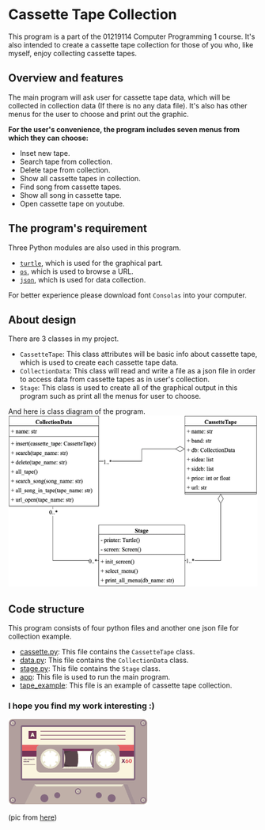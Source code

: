 # Cassette Tape Collection
This program is a part of the 01219114 Computer Programming 1 course. It's also 
intended to create a cassette tape collection for those of you who, like myself, 
enjoy collecting cassette tapes. 

## Overview and features
   The main program will ask user for cassette tape data, which will be collected in collection data (If there is no any data file).
It's also has other menus for the user to choose and print out the graphic.

**For the user's convenience, the program includes seven menus from which they can choose:**
* Inset new tape.
* Search tape from collection.
* Delete tape from collection.
* Show all cassette tapes in collection.
* Find song from cassette tapes.
* Show all song in cassette tape.
* Open cassette tape on youtube.

## The program's requirement

Three Python modules are also used in this program. 
* [`turtle`](https://docs.python.org/3/library/turtle.html), which is used for the graphical part.
* [`os`](https://docs.python.org/3/library/os.html?highlight=os#module-os), which is used to browse a URL.
* [`json`](https://docs.python.org/3/library/json.html?highlight=json#module-json), which is used for data collection.

For better experience please download font `Consolas` into your computer.

## About design
There are 3 classes in my project.
* `CassetteTape`: This class attributes will be basic info about cassette tape, which is used to create each
   cassette tape data.
* `CollectionData`: This class will read and write a file as a json file in order to access data from cassette tapes as in user's collection.
* `Stage`: This class is used to create all of the graphical output in this program such as print all the menus for user to choose.

And here is class diagram of the program.
![class_diagram](diagram.png)
## Code structure

This program consists of four python files and another one json file for collection example.

* [cassette.py](cassette.py): This file contains the `CassetteTape` class.
* [data.py](data.py): This file contains the `CollectionData` class.
* [stage.py](stage.py): This file contains the `Stage` class.
* [app](app.py): This file is used to run the main program.
* [tape_example](tape_example.json): This file is an example of cassette tape collection.

### I hope you find my work interesting :)

![screen](tape.gif)

(pic from [here](https://images.app.goo.gl/NsaGK3WighNjwq2i8))
